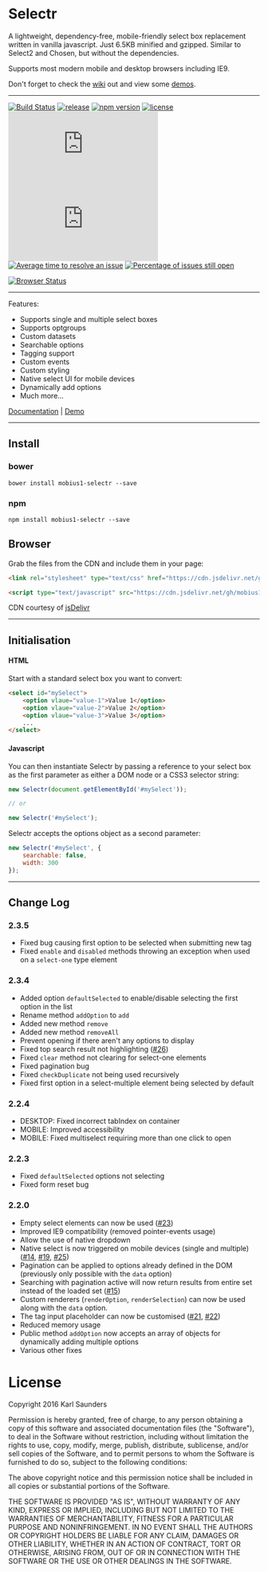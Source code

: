 # Selectr

A lightweight, dependency-free, mobile-friendly select box replacement written in vanilla javascript. Just 6.5KB minified and gzipped. Similar to Select2 and Chosen, but without the dependencies.

Supports most modern mobile and desktop browsers including IE9.

Don't forget to check the [wiki](https://github.com/Mobius1/Selectr/wiki) out and view some [demos](https://s.codepen.io/Mobius1/debug/QgdpLN).

---

[![Build Status](https://travis-ci.org/Mobius1/Selectr.svg?branch=master)](https://travis-ci.org/Mobius1/Selectr) [![release](http://github-release-version.herokuapp.com/github/Mobius1/Selectr/release.svg?style=flat)](https://github.com/Mobius1/Selectr/releases/tag/2.3.5) [![npm version](https://badge.fury.io/js/mobius1-selectr.svg)](https://badge.fury.io/js/mobius1-selectr) [![license](https://img.shields.io/github/license/mashape/apistatus.svg)](https://github.com/Mobius1/Selectr/blob/master/LICENSE) ![](http://img.badgesize.io/Mobius1/selectr/master/dist/selectr.min.js) ![](http://img.badgesize.io/Mobius1/selectr/master/dist/selectr.min.js?compression=gzip&label=gzipped) [![Average time to resolve an issue](http://isitmaintained.com/badge/resolution/mobius1/selectr.svg)](http://isitmaintained.com/project/mobius1/selectr "Average time to resolve an issue") [![Percentage of issues still open](http://isitmaintained.com/badge/open/mobius1/selectr.svg)](http://isitmaintained.com/project/mobius1/selectr "Percentage of issues still open")

[![Browser Status](https://badges.herokuapp.com/browsers?firefox=26&iexplore=9&microsoftedge=12&opera=12&safari=5.1&googlechrome=53)](https://saucelabs.com/u/wml-little-loader)

---


Features:

* Supports single and multiple select boxes
* Supports optgroups
* Custom datasets
* Searchable options
* Tagging support
* Custom events
* Custom styling
* Native select UI for mobile devices
* Dynamically add options
* Much more...

[Documentation](https://github.com/Mobius1/Selectr/wiki) | [Demo](https://s.codepen.io/Mobius1/debug/QgdpLN)

---

## Install

### bower

```
bower install mobius1-selectr --save
```

### npm

```
npm install mobius1-selectr --save
```

## Browser

Grab the files from the CDN and include them in your page:

```html
<link rel="stylesheet" type="text/css" href="https://cdn.jsdelivr.net/gh/mobius1/selectr@2.3.5/dist/selectr.min.css">

<script type="text/javascript" src="https://cdn.jsdelivr.net/gh/mobius1/selectr@2.3.5/dist/selectr.min.js"></script>
```

CDN courtesy of [jsDelivr](http://www.jsdelivr.com/)

---

## Initialisation

#### HTML

Start with a standard select box you want to convert:

```html
<select id="mySelect">
	<option vlaue="value-1">Value 1</option>
	<option vlaue="value-2">Value 2</option>
	<option vlaue="value-3">Value 3</option>
	...
</select>
```

#### Javascript

You can then instantiate Selectr by passing a reference to your select box as the first parameter as either a DOM node or a CSS3 selector string:

```javascript
new Selectr(document.getElementById('#mySelect'));

// or

new Selectr('#mySelect');
```

Selectr accepts the options object as a second parameter:

```javascript
new Selectr('#mySelect', {
	searchable: false,
	width: 300
});
```

---

## Change Log

### 2.3.5
* Fixed bug causing first option to be selected when submitting new tag
* Fixed `enable` and `disabled` methods throwing an exception when used on a `select-one` type element

### 2.3.4
* Added option `defaultSelected` to enable/disable selecting the first option in the list
* Rename method `addOption` to `add`
* Added new method `remove`
* Added new method `removeAll`
* Prevent opening if there aren't any options to display
* Fixed top search result not highlighting ([#26](https://github.com/Mobius1/Selectr/issues/26))
* Fixed `clear` method not clearing for select-one elements
* Fixed pagination bug
* Fixed `checkDuplicate` not being used recursively
* Fixed first option in a select-multiple element being selected by default

### 2.2.4
* DESKTOP: Fixed incorrect tabIndex on container
* MOBILE: Improved accessibility
* MOBILE: Fixed multiselect requiring more than one click to open


### 2.2.3
* Fixed `defaultSelected` options not selecting
* Fixed form reset bug


### 2.2.0
* Empty select elements can now be used ([#23](https://github.com/Mobius1/Selectr/issues/23))
* Improved IE9 compatibility (removed pointer-events usage)
* Allow the use of native dropdown
* Native select is now triggered on mobile devices (single and multiple) ([#14](https://github.com/Mobius1/Selectr/issues/14), [#19](https://github.com/Mobius1/Selectr/issues/19), [#25](https://github.com/Mobius1/Selectr/issues/25))
* Pagination can be applied to options already defined in the DOM (previously only possible with the `data` option)
* Searching with pagination active will now return results from entire set instead of the loaded set ([#15](https://github.com/Mobius1/Selectr/issues/15))
* Custom renderers (`renderOption`, `renderSelection`) can now be used along with the `data` option.
* The tag input placeholder can now be customised ([#21](https://github.com/Mobius1/Selectr/issues/21), [#22](https://github.com/Mobius1/Selectr/issues/22))
* Reduced memory usage
* Public method `addOption` now accepts an array of objects for dynamically adding multiple options
* Various other fixes


# License

Copyright 2016 Karl Saunders

Permission is hereby granted, free of charge, to any person obtaining a copy of this software and associated documentation files (the "Software"), to deal in the Software without restriction, including without limitation the rights to use, copy, modify, merge, publish, distribute, sublicense, and/or sell copies of the Software, and to permit persons to whom the Software is furnished to do so, subject to the following conditions:

The above copyright notice and this permission notice shall be included in all copies or substantial portions of the Software.

THE SOFTWARE IS PROVIDED "AS IS", WITHOUT WARRANTY OF ANY KIND, EXPRESS OR IMPLIED, INCLUDING BUT NOT LIMITED TO THE WARRANTIES OF MERCHANTABILITY, FITNESS FOR A PARTICULAR PURPOSE AND NONINFRINGEMENT. IN NO EVENT SHALL THE AUTHORS OR COPYRIGHT HOLDERS BE LIABLE FOR ANY CLAIM, DAMAGES OR OTHER LIABILITY, WHETHER IN AN ACTION OF CONTRACT, TORT OR OTHERWISE, ARISING FROM, OUT OF OR IN CONNECTION WITH THE SOFTWARE OR THE USE OR OTHER DEALINGS IN THE SOFTWARE.
